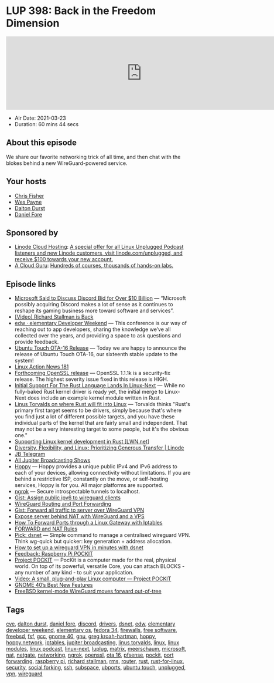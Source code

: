 # LUP 398: Back in the Freedom Dimension

<iframe src="https://player.fireside.fm/v2/RUkczH-V+6mqh7FEO?theme=dark" width="740" height="200" frameborder="0" scrolling="no"></iframe>

* Air Date: 2021-03-23
* Duration: 60 mins 44 secs

## About this episode

We share our favorite networking trick of all time, and then chat with the blokes behind a new WireGuard-powered service.

## Your hosts
* [Chris Fisher](https://linuxunplugged.com/hosts/chrislas)
* [Wes Payne](https://linuxunplugged.com/hosts/wes)
* [Dalton Durst](https://linuxunplugged.com/guests/daltondurst)
* [Daniel Fore](https://linuxunplugged.com/guests/danielfore)

## Sponsored by

  * [Linode Cloud Hosting](https://linode.com/unplugged): [A special offer for all Linux Unplugged Podcast listeners and new Linode customers, visit linode.com/unplugged, and receive $100 towards your new account. ](https://linode.com/unplugged)
  * [A Cloud Guru](https://acloudguru.com): [Hundreds of courses, thousands of hands-on labs.](https://acloudguru.com)



## Episode links

  * [Microsoft Said to Discuss Discord Bid for Over $10 Billion](https://www.bloomberg.com/news/articles/2021-03-23/microsoft-said-to-be-in-talks-to-buy-discord-for-more-than-10b "Microsoft Said to Discuss Discord Bid for Over $10 Billion") — “Microsoft possibly acquiring Discord makes a lot of sense as it continues to reshape its gaming business more toward software and services”.
  * [[Video] Richard Stallman is Back](https://streamable.com/nzthxn "\[Video\] Richard Stallman is Back")
  * [edw · elementary Developer Weekend](https://edw.elementary.io/ "edw · elementary Developer Weekend") — This conference is our way of reaching out to app developers, sharing the knowledge we’ve all collected over the years, and providing a space to ask questions and provide feedback.
  * [Ubuntu Touch OTA-16 Release](https://ubports.com/blog/ubport-blogs-news-1/post/ubuntu-touch-ota-16-release-3744 "Ubuntu Touch OTA-16 Release") — Today we are happy to announce the release of Ubuntu Touch OTA-16, our sixteenth stable update to the system!
  * [Linux Action News 181](https://linuxactionnews.com/181 "Linux Action News 181")
  * [Forthcoming OpenSSL release](https://mta.openssl.org/pipermail/openssl-announce/2021-March/000196.html "Forthcoming OpenSSL release") — OpenSSL 1.1.1k is a security-fix release. The highest severity issue fixed in this release is HIGH.
  * [Initial Support For The Rust Language Lands In Linux-Next](https://www.phoronix.com/scan.php?page=news_item&px=Rust-Hits-Linux-Next "Initial Support For The Rust Language Lands In Linux-Next") — While no fully-baked Rust kernel driver is ready yet, the initial merge to Linux-Next does include an example kernel module written in Rust.
  * [Linus Torvalds on where Rust will fit into Linux](https://www.zdnet.com/google-amp/article/linus-torvalds-on-where-rust-will-fit-into-linux/ "Linus Torvalds on where Rust will fit into Linux") — Torvalds thinks "Rust's primary first target seems to be drivers, simply because that's where you find just a lot of different possible targets, and you have these individual parts of the kernel that are fairly small and independent. That may not be a very interesting target to some people, but it's the obvious one."
  * [Supporting Linux kernel development in Rust [LWN.net]](https://lwn.net/Articles/829858/ "Supporting Linux kernel development in Rust \[LWN.net\]")
  * [Diversity, Flexibility, and Linux: Prioritizing Generous Transfer | Linode](https://www.linode.com/blog/networking/diversity-flexibility-and-linux-prioritizing-generous-transfer/ "Diversity, Flexibility, and Linux: Prioritizing Generous Transfer | Linode")
  * [JB Telegram](http://jupiterbroadcasting.com/telegram "JB Telegram")
  * [All Jupiter Broadcasting Shows](https://feed.jupiter.zone/allshows "All Jupiter Broadcasting Shows")
  * [Hoppy](https://hoppy.network/ "Hoppy") — Hoppy provides a unique public IPv4 and IPv6 address to each of your devices, allowing connectivity without limitations. If you are behind a restrictive ISP, constantly on the move, or self-hosting services, Hoppy is for you. All major platforms are supported.
  * [ngrok](https://ngrok.com/ "ngrok") — Secure introspectable tunnels to localhost.
  * [Gist: Assign public ipv6 to wireguard clients](https://gist.github.com/MartinBrugnara/cb0cd5b53a55861d92ecba77c80ba729 "Gist: Assign public ipv6 to wireguard clients")
  * [WireGuard Routing and Port Forwarding](https://kaspars.net/blog/wireguard-routing "WireGuard Routing and Port Forwarding")
  * [Gist: Forward all traffic to server over WireGuard VPN](https://gist.github.com/nealfennimore/92d571db63404e7ddfba660646ceaf0d "Gist: Forward all traffic to server over WireGuard VPN")
  * [Expose server behind NAT with WireGuard and a VPS](https://golb.hplar.ch/2019/01/expose-server-vpn.html "Expose server behind NAT with WireGuard and a VPS")
  * [How To Forward Ports through a Linux Gateway with Iptables](https://www.digitalocean.com/community/tutorials/how-to-forward-ports-through-a-linux-gateway-with-iptables "How To Forward Ports through a Linux Gateway with Iptables")
  * [FORWARD and NAT Rules](https://web.mit.edu/rhel-doc/4/RH-DOCS/rhel-sg-en-4/s1-firewall-ipt-fwd.html "FORWARD and NAT Rules")
  * [Pick: dsnet](https://github.com/naggie/dsnet/ "Pick: dsnet") — Simple command to manage a centralised wireguard VPN. Think wg-quick but quicker: key generation + address allocation.
  * [How to set up a wireguard VPN in minutes with dsnet](https://callanbryant.co.uk/blog/how-to-set-up-a-wireguard-vpn-in-minutes-with-dsnet/#dsnet "How to set up a wireguard VPN in minutes with dsnet")
  * [Feedback: Raspberry Pi POCKIT](https://slexy.org/view/s21J7VZwuH "Feedback: Raspberry Pi POCKIT")
  * [Project POCKIT](https://pockit.ai/ "Project POCKIT") — PocKit is a computer made for the real, physical world. On top of its powerful, versatile Core, you can attach BLOCKS - any number of any kind - to suit your application.
  * [Video: A small, plug-and-play Linux computer — Project POCKIT](https://www.youtube.com/watch?v=L1Ui-y8ajJ0 "Video: A small, plug-and-play Linux computer — Project POCKIT")
  * [GNOME 40’s Best New Features](https://www.omgubuntu.co.uk/2021/03/gnome-40-new-features "GNOME 40’s Best New Features")
  * [FreeBSD kernel-mode WireGuard moves forward out-of-tree](https://arstechnica.com/gadgets/2021/03/freebsd-kernel-mode-wireguard-moves-forward-out-of-tree/ "FreeBSD kernel-mode WireGuard moves forward out-of-tree")



## Tags

[cve](https://linuxunplugged.com/tags/cve), [dalton durst](https://linuxunplugged.com/tags/dalton%20durst), [daniel fore](https://linuxunplugged.com/tags/daniel%20fore), [discord](https://linuxunplugged.com/tags/discord), [drivers](https://linuxunplugged.com/tags/drivers), [dsnet](https://linuxunplugged.com/tags/dsnet), [edw](https://linuxunplugged.com/tags/edw), [elementary developer weekend](https://linuxunplugged.com/tags/elementary%20developer%20weekend), [elementary os](https://linuxunplugged.com/tags/elementary%20os), [fedora 34](https://linuxunplugged.com/tags/fedora%2034), [firewalls](https://linuxunplugged.com/tags/firewalls), [free software](https://linuxunplugged.com/tags/free%20software), [freebsd](https://linuxunplugged.com/tags/freebsd), [fsf](https://linuxunplugged.com/tags/fsf), [gcc](https://linuxunplugged.com/tags/gcc), [gnome 40](https://linuxunplugged.com/tags/gnome%2040), [gnu](https://linuxunplugged.com/tags/gnu), [greg kroah-hartman](https://linuxunplugged.com/tags/greg%20kroah-hartman), [hoppy](https://linuxunplugged.com/tags/hoppy), [hoppy.network](https://linuxunplugged.com/tags/hoppy.network), [iptables](https://linuxunplugged.com/tags/iptables), [jupiter broadcasting](https://linuxunplugged.com/tags/jupiter%20broadcasting), [linus torvalds](https://linuxunplugged.com/tags/linus%20torvalds), [linux](https://linuxunplugged.com/tags/linux), [linux modules](https://linuxunplugged.com/tags/linux%20modules), [linux podcast](https://linuxunplugged.com/tags/linux%20podcast), [linux-next](https://linuxunplugged.com/tags/linux-next), [luplug](https://linuxunplugged.com/tags/luplug), [matrix](https://linuxunplugged.com/tags/matrix), [meerschaum](https://linuxunplugged.com/tags/meerschaum), [microsoft](https://linuxunplugged.com/tags/microsoft), [nat](https://linuxunplugged.com/tags/nat), [netgate](https://linuxunplugged.com/tags/netgate), [networking](https://linuxunplugged.com/tags/networking), [ngrok](https://linuxunplugged.com/tags/ngrok), [openssl](https://linuxunplugged.com/tags/openssl), [ota 16](https://linuxunplugged.com/tags/ota%2016), [pfsense](https://linuxunplugged.com/tags/pfsense), [pockit](https://linuxunplugged.com/tags/pockit), [port forwarding](https://linuxunplugged.com/tags/port%20forwarding), [raspberry pi](https://linuxunplugged.com/tags/raspberry%20pi), [richard stallman](https://linuxunplugged.com/tags/richard%20stallman), [rms](https://linuxunplugged.com/tags/rms), [router](https://linuxunplugged.com/tags/router), [rust](https://linuxunplugged.com/tags/rust), [rust-for-linux](https://linuxunplugged.com/tags/rust-for-linux), [security](https://linuxunplugged.com/tags/security), [social forking](https://linuxunplugged.com/tags/social%20forking), [ssh](https://linuxunplugged.com/tags/ssh), [subspace](https://linuxunplugged.com/tags/subspace), [ubports](https://linuxunplugged.com/tags/ubports), [ubuntu touch](https://linuxunplugged.com/tags/ubuntu%20touch), [unplugged](https://linuxunplugged.com/tags/unplugged), [vpn](https://linuxunplugged.com/tags/vpn), [wireguard](https://linuxunplugged.com/tags/wireguard)